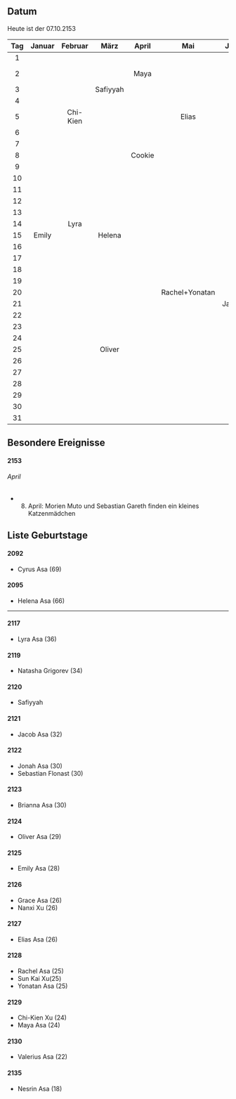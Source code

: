 ## Datum
Heute ist der 07.10.2153


| Tag | Januar | Februar |   März   | April |      Mai       | Juni  |  Juli   | August  | September | Oktober  | November | Dezember |
|:---:|:------:|:-------:|:--------:|:-----:|:--------------:|:-----:|:-------:|:-------:|:---------:|:--------:|:--------:|:--------:|
|  1  |        |         |          |       |                |       |         |         |           |          |          |          |
|  2  |        |         |          | Maya  |                |       |         |         | Sebastian F |          |          |          |
|  3  |        |         | Safiyyah |       |                |       |         |         |           |          |          |          |
|  4  |        |         |          |       |                |       |         |         |           |          |          |          |
|  5  |        | Chi-Kien |          |       |     Elias      |       |         |         |           |          |          |          |
|  6  |        |         |          |       |                |       |         |         |           |          |          |          |
|  7  |        |         |          |       |                |       | Brianna | Nesrin  |           |          |          |          |
|  8  |        |         |          | Cookie |               |       |         |         |           |          |          |          |
|  9  |        |         |          |       |                |       |         |         |           |          |          |          |
| 10  |        |         |          |       |                |       |         |         |           |          |          |          |
| 11  |        |         |          |       |                |       |         |         |           |          |  Jonah   |          |
| 12  |        |         |          |       |                |       |         |         |           |          |          |          |
| 13  |        |         |          |       |                |       |         |         |           |          |          |          |
| 14  |        |  Lyra   |          |       |                |       |         |         |           |          |          |          |
| 15  | Emily  |         |  Helena  |       |                |       |         | Natasha |           |          |          |  Grace   |
| 16  |        |         |          |       |                |       |         |         |           | Nanxy |             |          |
| 17  |        |         |          |       |                |       |         |         |           |          |          |          |
| 18  |        |         |          |       |                |       |         |         |           |          |          |          |
| 19  |        |         |          |       |                |       |         |         |           |          |          |          |
| 20  |        |         |          |       | Rachel+Yonatan |       |         |         |           |          |          |          |
| 21  |        |         |          |       |                | Jacob |         |         |           |          |          |          |
| 22  |        |         |          |       |                |       |         |  Cyrus  |           |          |          |          |
| 23  |        |         |          |       |                |       |         |         |           |          |          |          |
| 24  |        |         |          |       |                |       |         |         |           |          |          |          |
| 25  |        |         |  Oliver  |       |                |       |         |         |           |          |          |          |
| 26  |        |         |          |       |                |       |         |         |           |          |          |          |
| 27  |        |         |          |       |                |       |         |         |           |          |          |          |
| 28  |        |         |          |       |                |       |         |         |           | Valerius |          |          |
| 29  |        |         |          |       |                |       | Sun Kai |         |           |          |          |          |
| 30  |        |         |          |       |                |       |         |         |           |          |          |          |
| 31  |        |         |          |       |                |       |         |         |           |          |          |          |



## Besondere Ereignisse
#### 2153
###### April
- 08. April: Morien Muto und Sebastian Gareth finden ein kleines Katzenmädchen 



## Liste Geburtstage

#### 2092
- Cyrus Asa (69)
#### 2095
- Helena Asa (66)
---
#### 2117
- Lyra Asa (36)
#### 2119
- Natasha Grigorev (34)
#### 2120
- Safiyyah
#### 2121
- Jacob Asa (32)
#### 2122
- Jonah Asa (30)
- Sebastian Flonast (30)
#### 2123
- Brianna Asa (30)
#### 2124
- Oliver Asa (29)
#### 2125
- Emily Asa (28)
#### 2126
- Grace Asa (26)
- Nanxi Xu (26)
#### 2127
- Elias Asa (26)
#### 2128
- Rachel Asa (25)
- Sun Kai Xu(25)
- Yonatan Asa (25)
#### 2129
- Chi-Kien Xu (24)
- Maya Asa (24)
#### 2130
- Valerius Asa (22)
#### 2135
- Nesrin Asa (18)